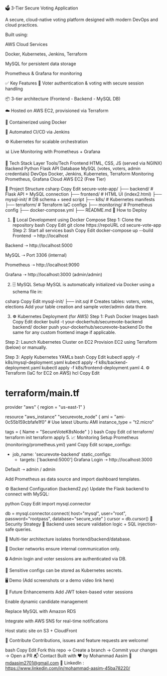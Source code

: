 🗳️ 3-Tier Secure Voting Application

A secure, cloud-native voting platform designed with modern DevOps and cloud practices.

Built using:

AWS Cloud Services

Docker, Kubernetes, Jenkins, Terraform

MySQL for persistent data storage

Prometheus & Grafana for monitoring

✅ Key Features
🔐 Voter authentication & voting with secure session handling

📦 3-tier architecture (Frontend - Backend - MySQL DB)

☁️ Hosted on AWS EC2, provisioned via Terraform

🐳 Containerized using Docker

🚀 Automated CI/CD via Jenkins

⚙️ Kubernetes for scalable orchestration

📊 Live Monitoring with Prometheus + Grafana

🔧 Tech Stack
Layer	Tools/Tech
Frontend	HTML, CSS, JS (served via NGINX)
Backend	Python Flask API
Database	MySQL (votes, voters, admin credentials)
DevOps	Docker, Jenkins, Kubernetes, Terraform
Monitoring	Prometheus, Grafana
Cloud	AWS EC2 (Free Tier)

📁 Project Structure
csharp
Copy
Edit
secure-vote-app/
├── backend/                # Flask API + MySQL connection
├── frontend/               # HTML UI (index2.html)
├── mysql-init/             # DB schema + seed script
├── k8s/                    # Kubernetes manifests
├── terraform/              # Terraform IaC configs
├── monitoring/             # Prometheus config
├── docker-compose.yml
├── README.md
🚀 How to Deploy
1. 🐳 Local Development using Docker Compose
Step 1: Clone the repository
bash
Copy
Edit
git clone https://repoURL
cd secure-vote-app
Step 2: Start all services
bash
Copy
Edit
docker-compose up --build
Frontend ➝ http://localhost

Backend ➝ http://localhost:5000

MySQL ➝ Port 3306 (internal)

Prometheus ➝ http://localhost:9090

Grafana ➝ http://localhost:3000 (admin/admin)

2. 🗄️ MySQL Setup
MySQL is automatically initialized via Docker using a schema file in:

csharp
Copy
Edit
mysql-init/
├── init.sql   # Creates tables: voters, votes, elections
Add your table creation and sample voter/admin data there.

3. ☸️ Kubernetes Deployment (for AWS)
Step 1: Push Docker Images
bash
Copy
Edit
docker build -t your-dockerhub/securevote-backend backend/
docker push your-dockerhub/securevote-backend
Do the same for any custom frontend image if applicable.

Step 2: Launch Kubernetes Cluster on EC2
Provision EC2 using Terraform (below) or manually.

Step 3: Apply Kubernetes YAMLs
bash
Copy
Edit
kubectl apply -f k8s/mysql-deployment.yaml
kubectl apply -f k8s/backend-deployment.yaml
kubectl apply -f k8s/frontend-deployment.yaml
4. ⚙️ Terraform (IaC for EC2 on AWS)
hcl
Copy
Edit
# terraform/main.tf
provider "aws" {
  region = "us-east-1"
}

resource "aws_instance" "securevote_node" {
  ami           = "ami-0c55b159cbfafe1f0"  # Use latest Ubuntu AMI
  instance_type = "t2.micro"

  tags = {
    Name = "SecureVoteK8sNode"
  }
}
bash
Copy
Edit
cd terraform/
terraform init
terraform apply
5. 📈 Monitoring Setup
Prometheus (monitoring/prometheus.yml)
yaml
Copy
Edit
scrape_configs:
  - job_name: 'securevote-backend'
    static_configs:
      - targets: ['backend:5000']
Grafana
Login ➝ http://localhost:3000

Default ➝ admin / admin

Add Prometheus as data source and import dashboard templates.

⚙️ Backend Configuration (backend2.py)
Update the Flask backend to connect with MySQL:

python
Copy
Edit
import mysql.connector

db = mysql.connector.connect(
    host="mysql",
    user="root",
    password="rootpass",
    database="secure_vote"
)
cursor = db.cursor()
🧠 Security Strategy
🔐 Backend uses secure validation logic + SQL injection-safe queries.

🧱 Multi-tier architecture isolates frontend/backend/database.

🔄 Docker networks ensure internal communication only.

🔒 Admin login and voter sessions are authenticated via DB.

🔐 Sensitive configs can be stored as Kubernetes secrets.

🖥️ Demo
(Add screenshots or a demo video link here)

🧩 Future Enhancements
Add JWT token-based voter sessions

Enable dynamic candidate management

Replace MySQL with Amazon RDS

Integrate with AWS SNS for real-time notifications

Host static site on S3 + CloudFront

🤝 Contribute
Contributions, issues and feature requests are welcome!

bash
Copy
Edit
Fork this repo → Create a branch → Commit your changes → Open a PR
📬 Contact
Built with ❤️ by Mohammad Aasim
📧 mdaasim2701@gmail.com
🔗 LinkedIn : https://www.linkedin.com/in/mohammad-aasim-45ba78220/
